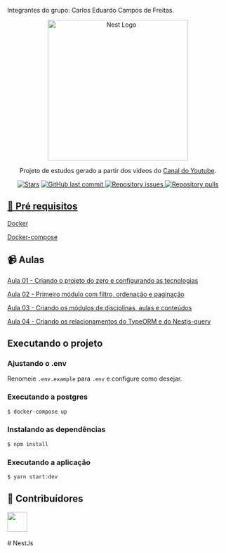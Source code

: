 <p> Integrantes do grupo: Carlos Eduardo Campos de Freitas.</p>


<p align="center">
  <a href="http://nestjs.com/" target="blank"><img src="https://nestjs.com/img/logo_text.svg" width="320" alt="Nest Logo" /></a>
</p>
 
  <p align="center">Projeto de estudos gerado a partir dos vídeos do <a href="https://youtube.com/angelogluz" target="blank">Canal do Youtube</a>.</p>
    <p align="center">
<a href="https://github.com/angelogluz/NestJS-Nestjs-query/stargazers"><img src="https://img.shields.io/github/stars/angelogluz/NestJS-Nestjs-query" alt="Stars" /></a>

  <a href="https://github.com/angelogluz/NestJS-Nestjs-query/commits/master">
    <img alt="GitHub last commit" src="https://img.shields.io/github/last-commit/angelogluz/NestJS-Nestjs-query.svg">
  </a>
    <a href="https://github.com/angelogluz/NestJS-Nestjs-query/issues">
    <img alt="Repository issues" src="https://img.shields.io/github/issues/angelogluz/NestJS-Nestjs-query.svg">
  </a>
    <a href="https://github.com/angelogluz/NestJS-Nestjs-query/pulls">
    <img alt="Repository pulls" src="https://img.shields.io/github/issues-pr/angelogluz/NestJS-Nestjs-query.svg">
</p>


## 🔐 Pré requisitos

<a href="https://www.docker.com/">Docker</a> &nbsp;
  
<a href="https://docs.docker.com/compose/install/">Docker-compose</a> &nbsp;

## 📹 Aulas
<a href="https://youtu.be/I9JgydtNd7k">Aula 01 - Criando o projeto do zero e configurando as tecnologias</a> &nbsp;

<a href="https://youtu.be/QdT87YciYVc">Aula 02 - Primeiro módulo com filtro, ordenação e paginação</a> &nbsp;

<a href="https://youtu.be/Yw0qLUjsR9o">Aula 03 - Criando os módulos de disciplinas, aulas e conteúdos</a> &nbsp;

<a href="https://youtu.be/iaFNP-2Ke-w">Aula 04 - Criando os relacionamentos do TypeORM e do Nestjs-query</a> &nbsp;

## Executando o projeto 
### Ajustando o .env
  Renomeie ``.env.example`` para ``.env`` e configure como desejar.
  
### Executando a postgres

```bash
$ docker-compose up
```

### Instalando as dependências
  
```bash
$ npm install
```

### Executando a aplicação

```bash
$ yarn start:dev
```

## 🤝 Contribuídores

<a href="https://github.com/angelogluz"><img src="https://github.com/angelogluz.png" width="45" height="45"></a> &nbsp;

#   N e s t J s  
 